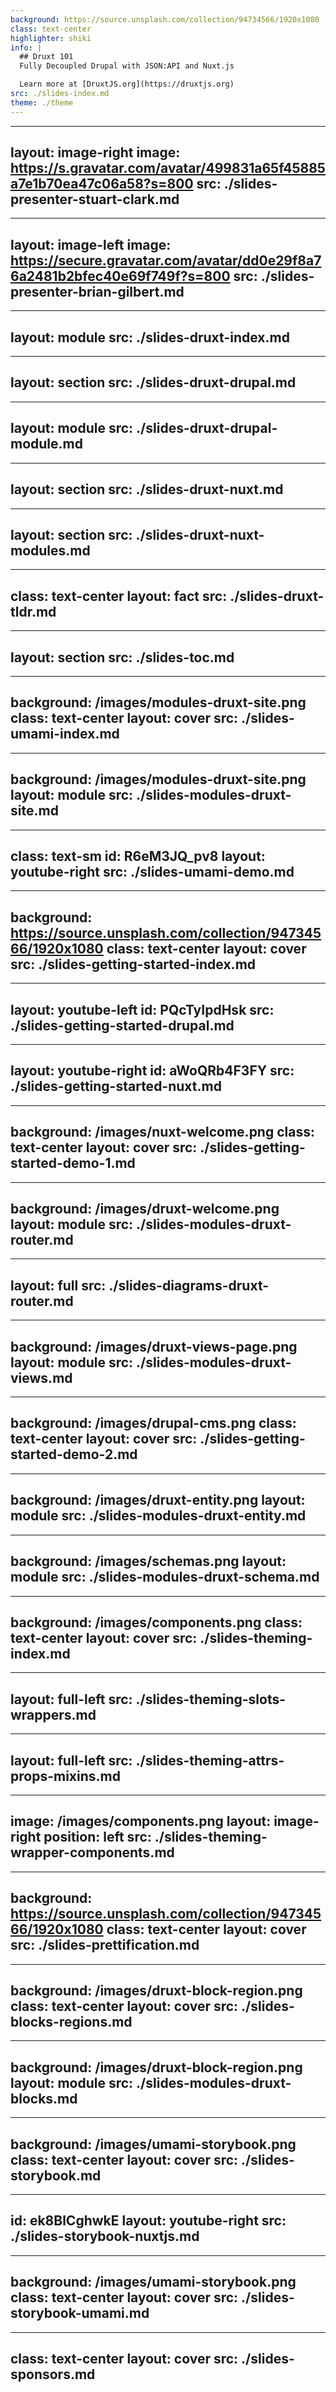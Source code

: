 ```yaml
---
background: https://source.unsplash.com/collection/94734566/1920x1080
class: text-center
highlighter: shiki
info: |
  ## Druxt 101
  Fully Decoupled Drupal with JSON:API and Nuxt.js

  Learn more at [DruxtJS.org](https://druxtjs.org)
src: ./slides-index.md
theme: ./theme
---
```


---
layout: image-right
image: https://s.gravatar.com/avatar/499831a65f45885a7e1b70ea47c06a58?s=800
src: ./slides-presenter-stuart-clark.md
---

---
layout: image-left
image: https://secure.gravatar.com/avatar/dd0e29f8a76a2481b2bfec40e69f749f?s=800
src: ./slides-presenter-brian-gilbert.md
---

---
layout: module
src: ./slides-druxt-index.md
---

---
layout: section
src: ./slides-druxt-drupal.md
---

---
layout: module
src: ./slides-druxt-drupal-module.md
---

---
layout: section
src: ./slides-druxt-nuxt.md
---

---
layout: section
src: ./slides-druxt-nuxt-modules.md
---

---
class: text-center
layout: fact
src: ./slides-druxt-tldr.md
---

---
layout: section
src: ./slides-toc.md
---

---
background: /images/modules-druxt-site.png
class: text-center
layout: cover
src: ./slides-umami-index.md
---

---
background: /images/modules-druxt-site.png
layout: module
src: ./slides-modules-druxt-site.md
---

---
class: text-sm
id: R6eM3JQ_pv8
layout: youtube-right
src: ./slides-umami-demo.md
---

---
background: https://source.unsplash.com/collection/94734566/1920x1080
class: text-center
layout: cover
src: ./slides-getting-started-index.md
---

---
layout: youtube-left
id: PQcTyIpdHsk
src: ./slides-getting-started-drupal.md
---

---
layout: youtube-right
id: aWoQRb4F3FY
src: ./slides-getting-started-nuxt.md
---

---
background: /images/nuxt-welcome.png
class: text-center
layout: cover
src: ./slides-getting-started-demo-1.md
---

---
background: /images/druxt-welcome.png
layout: module
src: ./slides-modules-druxt-router.md
---

---
layout: full
src: ./slides-diagrams-druxt-router.md
---

---
background: /images/druxt-views-page.png
layout: module
src: ./slides-modules-druxt-views.md
---

---
background: /images/drupal-cms.png
class: text-center
layout: cover
src: ./slides-getting-started-demo-2.md
---

---
background: /images/druxt-entity.png
layout: module
src: ./slides-modules-druxt-entity.md
---

---
background: /images/schemas.png
layout: module
src: ./slides-modules-druxt-schema.md
---

---
background: /images/components.png
class: text-center
layout: cover
src: ./slides-theming-index.md
---

---
layout: full-left
src: ./slides-theming-slots-wrappers.md
---

---
layout: full-left
src: ./slides-theming-attrs-props-mixins.md
---

---
image: /images/components.png
layout: image-right
position: left
src: ./slides-theming-wrapper-components.md
---

---
background: https://source.unsplash.com/collection/94734566/1920x1080
class: text-center
layout: cover
src: ./slides-prettification.md
---


---
background: /images/druxt-block-region.png
class: text-center
layout: cover
src: ./slides-blocks-regions.md
---


---
background: /images/druxt-block-region.png
layout: module
src: ./slides-modules-druxt-blocks.md
---


---
background: /images/umami-storybook.png
class: text-center
layout: cover
src: ./slides-storybook.md
---


---
id: ek8BlCghwkE
layout: youtube-right
src: ./slides-storybook-nuxtjs.md
---


---
background: /images/umami-storybook.png
class: text-center
layout: cover
src: ./slides-storybook-umami.md
---

---
class: text-center
layout: cover
src: ./slides-sponsors.md
---